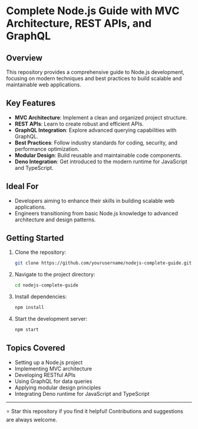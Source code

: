 # Complete Node.js Guide with MVC Architecture, REST APIs, and GraphQL

## Overview
This repository provides a comprehensive guide to Node.js development, focusing on modern techniques and best practices to build scalable and maintainable web applications.

## Key Features
- **MVC Architecture**: Implement a clean and organized project structure.
- **REST APIs**: Learn to create robust and efficient APIs.
- **GraphQL Integration**: Explore advanced querying capabilities with GraphQL.
- **Best Practices**: Follow industry standards for coding, security, and performance optimization.
- **Modular Design**: Build reusable and maintainable code components.
- **Deno Integration**: Get introduced to the modern runtime for JavaScript and TypeScript.

## Ideal For
- Developers aiming to enhance their skills in building scalable web applications.
- Engineers transitioning from basic Node.js knowledge to advanced architecture and design patterns.

## Getting Started
1. Clone the repository:  
   ```bash
   git clone https://github.com/yourusername/nodejs-complete-guide.git
   ```
2. Navigate to the project directory:  
   ```bash
   cd nodejs-complete-guide
   ```
3. Install dependencies:  
   ```bash
   npm install
   ```
4. Start the development server:  
   ```bash
   npm start
   ```

## Topics Covered
- Setting up a Node.js project
- Implementing MVC architecture
- Developing RESTful APIs
- Using GraphQL for data queries
- Applying modular design principles
- Integrating Deno runtime for JavaScript and TypeScript

---

⭐ Star this repository if you find it helpful! Contributions and suggestions are always welcome.
